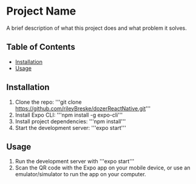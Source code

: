# Project Name

A brief description of what this project does and what problem it solves.

## Table of Contents

- [Installation](#installation)
- [Usage](#usage)

## Installation

1. Clone the repo: '''git clone https://github.com/rileyBreske/dozerReactNative.git'''
2. Install Expo CLI: '''npm install -g expo-cli'''
3. Install project dependencies: '''npm install'''
4. Start the development server: '''expo start'''

## Usage

1. Run the development server with '''expo start'''
2. Scan the QR code with the Expo app on your mobile device, or use an emulator/simulator to run the app on your computer.
